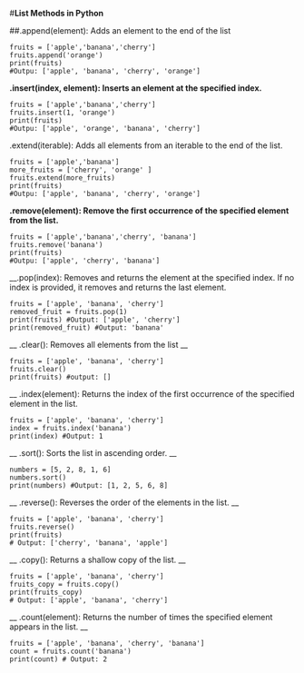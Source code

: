 #**List Methods in Python**

##.append(element): Adds an element to the end of the list

```
fruits = ['apple','banana','cherry']
fruits.append('orange')
print(fruits)
#Outpu: ['apple', 'banana', 'cherry', 'orange']
```
__.insert(index, element): Inserts an element at the specified index.__
```
fruits = ['apple','banana','cherry']
fruits.insert(1, 'orange')
print(fruits)
#Outpu: ['apple', 'orange', 'banana', 'cherry']
```
.extend(iterable): Adds all elements from an iterable to the end of the list.

```
fruits = ['apple','banana']
more_fruits = ['cherry', 'orange' ]
fruits.extend(more_fruits)
print(fruits)
#Outpu: ['apple', 'banana', 'cherry', 'orange']
```
__.remove(element): Remove the first occurrence of the specified element from the list.__
```
fruits = ['apple','banana','cherry', 'banana']
fruits.remove('banana')
print(fruits)
#Outpu: ['apple', 'cherry', 'banana']
```
__.pop(index): Removes and returns the element at the specified index. If no index is provided, it removes and returns the last element.

```
fruits = ['apple', 'banana', 'cherry']
removed_fruit = fruits.pop(1)
print(fruits) #Output: ['apple', 'cherry']
print(removed_fruit) #Output: 'banana'
 ```

__ .clear(): Removes all elements from the list __
```
fruits = ['apple', 'banana', 'cherry']
fruits.clear()
print(fruits) #output: []
```

__ .index(element): Returns the index of the first occurrence of the specified element in the list.

```
fruits = ['apple', 'banana', 'cherry']
index = fruits.index('banana')
print(index) #Output: 1
```
__ .sort(): Sorts the list in   ascending order. __
```
numbers = [5, 2, 8, 1, 6]
numbers.sort()
print(numbers) #Output: [1, 2, 5, 6, 8]
```

__ .reverse(): Reverses the order of the elements in the list. __
```
fruits = ['apple', 'banana', 'cherry']
fruits.reverse()
print(fruits)
# Output: ['cherry', 'banana', 'apple']
```

__ .copy(): Returns a shallow copy of the list. __
```
fruits = ['apple', 'banana', 'cherry']
fruits_copy = fruits.copy()
print(fruits_copy)
# Output: ['apple', 'banana', 'cherry']
```

__ .count(element): Returns the number of times the specified element appears in the list. __

```
fruits = ['apple', 'banana', 'cherry', 'banana']
count = fruits.count('banana')
print(count) # Output: 2
```




